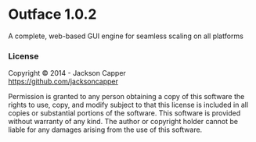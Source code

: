 <h1>Outface 1.0.2</h1>
<p>A complete, web-based GUI engine for seamless scaling on all platforms</p>

<h3>License</h3>
<p>Copyright © 2014 - Jackson Capper<br/><a href='https://github.com/jacksoncapper' target='_blank'>https://github.com/jacksoncapper</a></p>
<p>Permission is granted to any person obtaining a copy of this software the rights to use, copy, and modify subject to that this license is included in all copies or substantial portions of the software. This software is provided without warranty of any kind. The author or copyright holder cannot be liable for any damages arising from the use of this software.</p>
